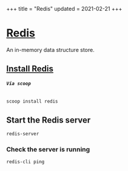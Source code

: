 +++
title = "Redis"
updated = 2021-02-21
+++

# [Redis](https://redis.io/)
An in-memory data structure store. 

## [Install Redis](https://redis.io/download)

###### **`Via scoop`**
```powershell
scoop install redis
```

## Start the Redis server

```powershell
redis-server
```

### Check the server is running

```powershell
redis-cli ping
```